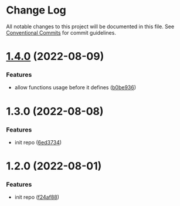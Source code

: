 # Change Log

All notable changes to this project will be documented in this file.
See [Conventional Commits](https://conventionalcommits.org) for commit guidelines.

# [1.4.0](https://github.com/icese7en/configs/compare/@icese7en/eslint-config-typescript@1.3.0...@icese7en/eslint-config-typescript@1.4.0) (2022-08-09)

### Features

- allow functions usage before it defines ([b0be936](https://github.com/icese7en/configs/commit/b0be936cff12973bd5081da8e033301d8ee61057))

# 1.3.0 (2022-08-08)

### Features

- init repo ([6ed3734](https://github.com/icese7en/configs/commit/6ed37347b525944575c0f79aa92eedee0479a0fe))

# 1.2.0 (2022-08-01)

### Features

- init repo ([f24af88](https://github.com/icese7en/configs/commit/f24af888e8fe85ced2d9bcf50d9e7f398380101d))
